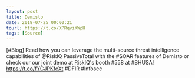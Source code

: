 ```yaml
---
layout: post
title: Demisto
date: 2018-07-25 00:00:21
tourl: https://t.co/XPRqviKWpH
tags: [Source]
---
```

[#Blog] Read how you can leverage the multi-source threat intelligence capabilities of @RiskIQ PassiveTotal with the #SOAR features of Demisto or check our our joint demo at RiskIQ's booth #558 at #BHUSA! https://t.co/fYCJPKfcXt #DFIR #Infosec